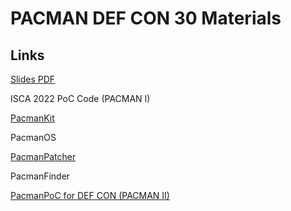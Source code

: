 # PACMAN DEF CON 30 Materials

## Links

[Slides PDF](Ravichandran-PACMAN.pdf)

ISCA 2022 PoC Code (PACMAN I)

[PacmanKit](https://github.com/jprx/PacmanKit)

PacmanOS

[PacmanPatcher](https://github.com/jprx/PacmanPatcher)

PacmanFinder

[PacmanPoC for DEF CON (PACMAN II)](https://github.com/jprx/PacmanPoC-DEFCON)
